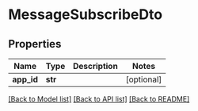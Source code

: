 # MessageSubscribeDto


## Properties
Name | Type | Description | Notes
------------ | ------------- | ------------- | -------------
**app_id** | **str** |  | [optional] 

[[Back to Model list]](../README.md#documentation-for-models) [[Back to API list]](../README.md#documentation-for-api-endpoints) [[Back to README]](../README.md)


